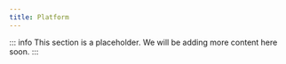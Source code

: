 ```yaml
---
title: Platform 
---
```


::: info
This section is a placeholder. We will be adding more content here soon.
:::

